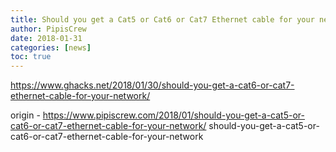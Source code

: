 ```yaml
---
title: Should you get a Cat5 or Cat6 or Cat7 Ethernet cable for your network?
author: PipisCrew
date: 2018-01-31
categories: [news]
toc: true
---
```


https://www.ghacks.net/2018/01/30/should-you-get-a-cat6-or-cat7-ethernet-cable-for-your-network/

origin - https://www.pipiscrew.com/2018/01/should-you-get-a-cat5-or-cat6-or-cat7-ethernet-cable-for-your-network/ should-you-get-a-cat5-or-cat6-or-cat7-ethernet-cable-for-your-network